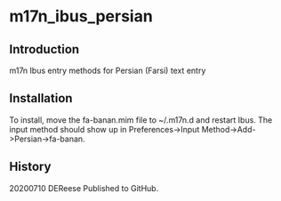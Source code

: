 # m17n_ibus_persian

## Introduction

m17n Ibus entry methods for Persian (Farsi) text entry

## Installation

To install, move the fa-banan.mim file to ~/.m17n.d and restart Ibus. The input method should show up in Preferences->Input Method->Add->Persian->fa-banan.

## History

20200710	DEReese		Published to GitHub.

